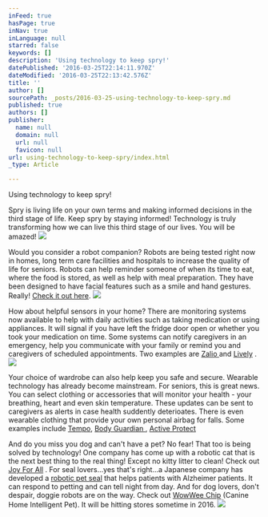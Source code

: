 ```yaml
---
inFeed: true
hasPage: true
inNav: true
inLanguage: null
starred: false
keywords: []
description: 'Using technology to keep spry!'
datePublished: '2016-03-25T22:14:11.970Z'
dateModified: '2016-03-25T22:13:42.576Z'
title: ''
author: []
sourcePath: _posts/2016-03-25-using-technology-to-keep-spry.md
published: true
authors: []
publisher:
  name: null
  domain: null
  url: null
  favicon: null
url: using-technology-to-keep-spry/index.html
_type: Article

---
```

Using technology to keep spry!

Spry is living life on your own terms and making informed decisions in the third stage of life.  Keep spry by staying informed! Technology is truly transforming how we can live this third stage of our lives. You will be amazed!
![](https://the-grid-user-content.s3-us-west-2.amazonaws.com/27545b07-ee3b-45f9-84d8-9bb0bb9375f8.jpg)

Would you consider a robot companion? Robots are being tested right now in homes, long term care facilities and hospitals to increase the quality of life for seniors.  Robots can help reminder someone of when its time to eat, where the food is stored, as well as help with meal preparation. They have been designed to have facial features such as a smile and hand gestures. Really! [Check it out here][0].
![](https://the-grid-user-content.s3-us-west-2.amazonaws.com/99dc97b1-2900-4e5c-b093-b314a54eb628.jpg)

How about helpful sensors in your home? There are monitoring systems now available to help with daily activities such as taking medication or using appliances. It will signal if you have left the fridge door open or whether you took your medication on time. Some systems can notify caregivers in an emergency, help you communicate with your family or remind you and caregivers of scheduled appointments. Two examples are [Zalio ][1]and [Lively][2] .
![](https://the-grid-user-content.s3-us-west-2.amazonaws.com/456c3a95-16f5-48f7-8161-9e5a0107c654.jpg)

Your choice of wardrobe can also help keep you safe and secure. Wearable technology has already become mainstream. For seniors, this is great news. You can select clothing or accessories that will monitor your health - your breathing, heart and even skin temperature. These updates can be sent to caregivers as alerts in case health suddently deterioates. There is even wearable clothing that provide your own personal airbag for falls. Some examples include [Tempo][3], [Body Guardian ][4], [Active Protect][5]

And do you miss you dog and can't have a pet? No fear! That too is being solved by technology! One company has come up with a robotic cat that is the next best thing to the real thing! Except no kitty litter to clean! Check out [Joy For All][6] . For seal lovers...yes that's right...a Japanese company has developed a [robotic pet seal][7] that helps patients with Alzheimer patients. It can respond to petting and can tell night from day. And for dog lovers, don't despair, doggie robots are on the way. Check out [WowWee Chip][8] (Canine Home Intelligent Pet). It will be hitting stores sometime in 2016\. ![](https://the-grid-user-content.s3-us-west-2.amazonaws.com/53409046-c102-470d-b8e5-8bd0357b06a1.jpg)

[0]: http://www.cbc.ca/news/health/robot-caregivers-aim-to-improve-seniors-quality-of-life-1.2921377
[1]: http://www.zalio.com/
[2]: http://www.mylively.com/
[3]: https://www.carepredict.com/
[4]: http://www.preventicesolutions.com/
[5]: http://www.activeprotect.co/
[6]: http://joyforall.hasbro.com/en-us
[7]: http://www.parorobots.com/
[8]: http://wowwee.com/chip